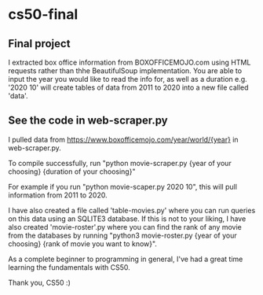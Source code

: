# cs50-final

<h2> Final project </h2>

I extracted box office information from BOXOFFICEMOJO.com using HTML requests rather than thhe BeautifulSoup implementation. You are able to input the year you would like to read the info for, as well as a duration e.g. '2020 10' will create tables of data from 2011 to 2020 into a new file called 'data'.

<h2> See the code in web-scraper.py </h2>

I pulled data from https://www.boxofficemojo.com/year/world/{year} in web-scraper.py.

To compile successfully, run "python movie-scraper.py {year of your choosing} {duration of your choosing}"

For example if you run "python movie-scaper.py 2020 10", this will pull information from 2011 to 2020.

I have also created a file called 'table-movies.py' where you can run queries on this data using an SQLITE3 database.
If this is not to your liking, I have also created 'movie-roster'.py where you can find the rank of any movie from the databases by running "python3 movie-roster.py {year of your choosing} {rank of movie you want to know}".

As a complete beginner to programming in general, I've had a great time learning the fundamentals with CS50.

Thank you, CS50 :)
